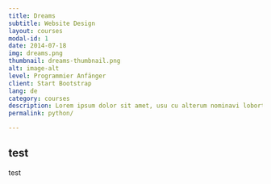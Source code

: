 ```yaml
---
title: Dreams
subtitle: Website Design
layout: courses
modal-id: 1
date: 2014-07-18
img: dreams.png
thumbnail: dreams-thumbnail.png
alt: image-alt
level: Programmier Anfänger
client: Start Bootstrap
lang: de
category: courses
description: Lorem ipsum dolor sit amet, usu cu alterum nominavi lobortis. At duo novum diceret. Tantas apeirian vix et, usu sanctus postulant inciderint ut, populo diceret necessitatibus in vim. Cu eum dicam feugiat noluisse.
permalink: python/

---
```


## test

test